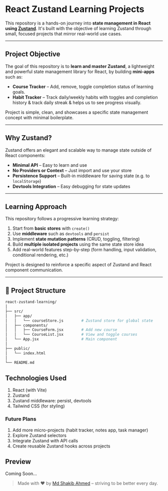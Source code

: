 # React Zustand Learning Projects

This repository is a hands-on journey into **state management in React using [Zustand](https://github.com/pmndrs/zustand)**. It's built with the objective of learning Zustand through small, focused projects that mirror real-world use cases.

---

## Project Objective

The goal of this repository is to **learn and master Zustand**, a lightweight and powerful state management library for React, by building **mini-apps** such as:

- **Course Tracker** – Add, remove, toggle completion status of learning goals.
- **Habit Tracker** – Track daily/weekly habits with toggles and completion history & track daily streak & helps us to see progress visually.

Project is simple, clean, and showcases a specific state management concept with minimal boilerplate.

---

## Why Zustand?

Zustand offers an elegant and scalable way to manage state outside of React components:

- **Minimal API** – Easy to learn and use
- **No Providers or Context** – Just import and use your store
- **Persistence Support** – Built-in middleware for saving state (e.g. to `localStorage`)
- **Devtools Integration** – Easy debugging for state updates

---

## Learning Approach

This repository follows a progressive learning strategy:

1. Start from **basic stores** with `create()`
2. Use **middleware** such as `devtools` and `persist`
3. Implement **state mutation patterns** (CRUD, toggling, filtering)
4. Build **multiple isolated projects** using the same state store idea
5. Add real-world features step-by-step (form handling, input validation, conditional rendering, etc.)

Project is designed to reinforce a specific aspect of Zustand and React component communication.

---

## 📂 Project Structure

```bash
react-zustand-learning/
│
├── src/
│   ├── app/
│   │   └── courseStore.js        # Zustand store for global state
│   ├── components/
│   │   ├── CourseForm.jsx        # Add new course
│   │   └── CourseList.jsx        # View and toggle courses
│   └── App.jsx                   # Main component
│
├── public/
│   └── index.html
│
└── README.md
```

## Technologies Used

1. React (with Vite)
2. Zustand
3. Zustand middleware: persist, devtools
4. Tailwind CSS (for styling)

### Future Plans
1. Add more micro-projects (habit tracker, notes app, task manager)
2.  Explore Zustand selectors
3. Integrate Zustand with API calls
4. Create reusable Zustand hooks across projects

## Preview
Coming Soon...

> Made with ❤️ by [Md Shakib Ahmed](https://mdshakib007.vercel.app/) – striving to be better every day.